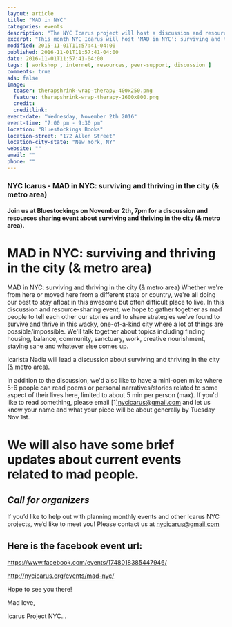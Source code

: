 ```yaml
---
layout: article
title: "MAD in NYC"
categories: events
description: "The NYC Icarus project will host a discussion and resources sharing about surviving and thriving in NYC."
excerpt: "This month NYC Icarus will host 'MAD in NYC': surviving and thriving in the city (& metro area): a discussion and resource sharing event on November 2th at 7pm at the Bluestockings Bookstore and Activist Center." 
modified: 2015-11-01T11:57:41-04:00
published: 2016-11-01T11:57:41-04:00
date: 2016-11-01T11:57:41-04:00
tags: [ workshop , internet, resources, peer-support, discussion ]
comments: true
ads: false
image:
  teaser: therapshrink-wrap-therapy-400x250.png
  feature: therapshrink-wrap-therapy-1600x800.png
  credit: 
  creditlink: 
event-date: "Wednesday, November 2th 2016"
event-time: "7:00 pm - 9:30 pm"
location: "Bluestockings Books"
location-street: "172 Allen Street"
location-city-state: "New York, NY"
website: ""
email: ""
phone: ""
---
```

### NYC Icarus - MAD in NYC: surviving and thriving in the city (& metro area)

#### Join us at Bluestockings on November 2th, 7pm for a discussion and resources sharing event about surviving and thriving in the city (& metro area).

# MAD in NYC: surviving and thriving in the city (& metro area)

   MAD in NYC: surviving and thriving in the city (& metro area) Whether we're from here or moved here from a different state or country, we're all doing our best to stay afloat in this awesome but often difficult place to live. In this discussion and resource-sharing event, we hope to gather together as mad people to tell each other our stories and to share strategies we've found to survive and thrive in this wacky, one-of-a-kind city where a lot of things are possible/impossible. We'll talk together about topics including finding housing, balance, community, sanctuary, work, creative nourishment, staying
sane and whatever else comes up.

Icarista Nadia will lead a discussion about surviving and thriving in the city (& metro area).

   In addition to the discussion, we'd also like to have a mini-open mike where 5-6 people can read poems or personal narratives/stories related to some aspect of their lives here, limited to about 5 min per person (max). If you'd like to read something, please email [1]nycicarus@gmail.com and let us know your name and what your piece will be about generally by Tuesday Nov 1st.  

#  We will also have some brief updates about current events related to mad people.

## *Call for organizers*

If you’d like to help out with planning monthly events and other Icarus NYC projects, we’d like to meet you! Please contact us at nycicarus@gmail.com

## Here is the facebook event url:
https://www.facebook.com/events/1748018385447946/

http://nycicarus.org/events/mad-nyc/

Hope to see you there!

Mad love,

Icarus Project NYC…
